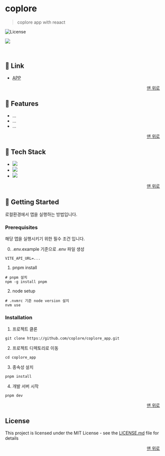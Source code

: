 <a name="readme-top"></a>

# coplore

> coplore app with reaact

<!-- [![Hits](https://hits.seeyoufarm.com/api/count/incr/badge.svg?url=https%3A%2F%2Fgithub.com%2Fchan9yu%2Fslack_clone&count_bg=%2379C83D&title_bg=%23555555&icon=&icon_color=%23E7E7E7&title=hits&edge_flat=false)](https://hits.seeyoufarm.com) -->

![License](https://img.shields.io/badge/license-MIT-blue)

<!-- ![Build and Test](https://github.com/chan9yu/slack_clone/actions/workflows/deploy.yml/badge.svg) -->

![](https://dummyimage.com/600x350/e7e7e7/121212)

<br />

## 🔗 Link

- <a href="https://coplore.com/" target="_blank" rel="noreferrer">APP</a>

<p align="right">
  <a href="#readme-top">맨 위로</a>
</p>

## 📖 Features

- ...
- ...
- ...

<p align="right">
  <a href="#readme-top">맨 위로</a>
</p>

## 🔧 Tech Stack

- <img src="https://img.shields.io/badge/react-61DAFB?style=for-the-badge&logo=react&logoColor=white">
- <img src="https://img.shields.io/badge/typescript-3178C6?style=for-the-badge&logo=typescript&logoColor=white">
- <img src="https://img.shields.io/badge/mui-007FFF?style=for-the-badge&logo=mui&logoColor=white">

<p align="right">
  <a href="#readme-top">맨 위로</a>
</p>

## 🚀 Getting Started

로컬환경에서 앱을 실행하는 방법입니다.

### Prerequisites

해당 앱을 실행시키기 위한 필수 조건 입니다.

0. .env.example 기준으로 .env 파일 생성

```shell
VITE_API_URL=...
```

1. pnpm install

```
# pnpm 설치
npm -g install pnpm
```

2. node setup

```
# .nvmrc 기준 node version 설치
nvm use
```

### Installation

1. 프로젝트 클론

```shell
git clone https://github.com/coplore/coplore_app.git
```

2. 프로젝트 디렉토리로 이동

```shell
cd coplore_app
```

3. 종속성 설치

```shell
pnpm install
```

4. 개발 서버 시작

```
pnpm dev
```

<p align="right">
  <a href="#readme-top">맨 위로</a>
</p>

## License

This project is licensed under the MIT License - see the [LICENSE.md](LICENSE) file for details

<p align="right">
  <a href="#readme-top">맨 위로</a>
</p>
